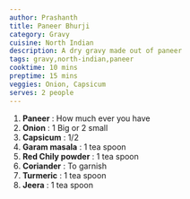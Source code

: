 ```yaml
---
author: Prashanth
title: Paneer Bhurji 
category: Gravy
cuisine: North Indian
description: A dry gravy made out of paneer
tags: gravy,north-indian,paneer
cooktime: 10 mins
preptime: 15 mins
veggies: Onion, Capsicum
serves: 2 people
---
```

1. **Paneer** : How much ever you have
2. **Onion** : 1 Big or 2 small
3. **Capsicum** :  1/2 
4. **Garam masala** : 1 tea spoon
5. **Red Chily powder** : 1 tea spoon
6. **Coriander** : To garnish
7. **Turmeric** :  1 tea spoon
8. **Jeera** : 1 tea spoon
